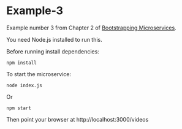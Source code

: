 # Example-3

Example number 3 from Chapter 2 of [Bootstrapping Microservices](http://bit.ly/2o0aDsP).

You need Node.js installed to run this.

Before running install dependencies:

    npm install

To start the microservice:

    node index.js

Or 

    npm start

Then point your browser at http://localhost:3000/videos